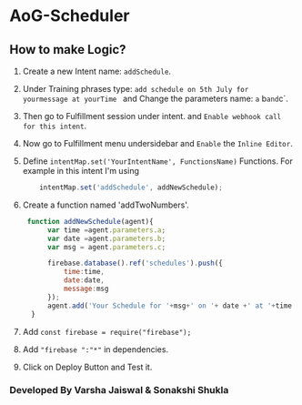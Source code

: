 # AoG-Scheduler

## How to make Logic?
1) Create a new Intent name: `addSchedule`.
2) Under Training phrases type: `add schedule on 5th July for yourmessage at yourTime ` and Change the parameters name: `a` b` and `c`.
3) Then go to Fulfillment session under intent. and `Enable webhook call for this intent`.
4) Now go to Fulfillment menu undersidebar and `Enable` the `Inline Editor`.
6) Define `intentMap.set('YourIntentName', FunctionsName)` Functions. For example in this intent I'm using 

    ```js  
        intentMap.set('addSchedule', addNewSchedule);
    ```
7) Create a function named 'addTwoNumbers'.
    ```js
     function addNewSchedule(agent){
          var time =agent.parameters.a;
          var date =agent.parameters.b;
          var msg = agent.parameters.c;

          firebase.database().ref('schedules').push({
              time:time,
              date:date,
              message:msg
          });
          agent.add('Your Schedule for '+msg+' on '+ date +' at '+time +' has added successfully.');
      }
    ```
 8) Add `const firebase = require("firebase");`
 9) Add `"firebase ":"*"` in dependencies.
 10) Click on Deploy Button and Test it.


### Developed By Varsha Jaiswal & Sonakshi Shukla
